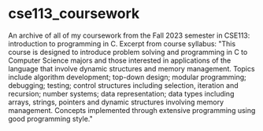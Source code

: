 # cse113_coursework
An archive of all of my coursework from the Fall 2023 semester in CSE113: introduction to programming in C.
Excerpt from course syllabus: 
"This course is designed to introduce problem solving and
programming in C to Computer Science majors and those interested in applications of the
language that involve dynamic structures and memory management. Topics include
algorithm development; top-down design; modular programming; debugging; testing;
control structures including selection, iteration and recursion; number systems; data
representation; data types including arrays, strings, pointers and dynamic structures
involving memory management. Concepts implemented through extensive programming
using good programming style."
